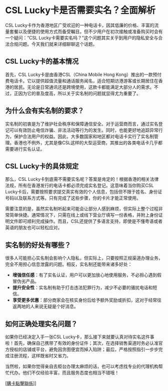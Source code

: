 # CSL Lucky卡是否需要实名？全面解析

CSL Lucky卡作为香港地区广受欢迎的一种电话卡，因其低廉的价格、丰富的流量套餐以及便捷的使用方式而备受瞩目。但不少用户在初次接触或准备购买时会有一个疑问：“CSL Lucky卡需要实名吗？”这个问题其实关乎到用户的隐私安全与合法合规问题。今天我们就来详细聊聊这个话题。

## CSL Lucky卡的基本情况

首先，CSL Lucky卡是由香港CSL（China Mobile Hong Kong）推出的一款预付费电话卡。它以提供超值流量和通话服务闻名，适合短期访港游客或长期居住在香港的居民。无论是日常通讯还是跨境使用，这款卡都能满足大部分人的需求。不过，正因为它的普及度高，所以关于实名制的问题就显得尤为重要了。

## 为什么会有实名制的要求？

实名制的初衷是为了维护社会秩序和保障通信安全。对于运营商而言，通过实名登记可以有效防止电信诈骗、非法活动等行为的发生。同时，也能更好地追踪异常行为，保护合法用户的权益。因此，大多数国家和地区都对电话卡实行了实名制管理。香港也不例外，尤其是像CSL这样的大型运营商，其推出的各类电话卡几乎都需要进行实名认证。

## CSL Lucky卡的具体规定

那么，CSL Lucky卡到底需不需要实名呢？答案是肯定的！根据香港的相关法律法规，所有在香港发行的电话卡都必须完成实名登记。这意味着当你购买CSL Lucky卡后，需要按照要求提交真实有效的个人信息，包括但不限于姓名、身份证号码以及联系方式等。只有完成了这些步骤，你的卡片才能正常使用。

需要注意的是，虽然实名制听起来可能会让部分人感到麻烦，但实际上整个过程非常简单快捷。通常情况下，只需在线上或线下营业厅填写一份表格，并附上身份证明文件即可顺利完成操作。而且，CSL还提供了多语言支持，即使是不懂粤语或者英语的朋友也可以轻松应对。

## 实名制的好处有哪些？

很多人可能担心实名制会影响个人隐私，但实际上，只要按照正规渠道办理业务，完全不用担心信息泄露的问题。相反，实名制还能带来诸多好处：

- **增强信任感**：有了实名认证，用户可以更加放心地使用服务，不必担心遇到假冒伪劣产品。
- **提升安全性**：实名制有助于打击违法犯罪行为，减少不必要的骚扰电话和短信。
- **享受更多优惠**：部分商家会在核实身份后给予额外奖励或折扣，这对于经常往返两地的人来说无疑是个好消息。

## 如何正确处理实名问题？

如果你已经决定入手一张CSL Lucky卡，那么接下来就要认真对待实名这件事啦！首先，确保自己携带了有效的身份证件；其次，在选择销售渠道时务必认准官方授权的店铺或平台，避免因贪图便宜而掉入陷阱；最后，严格按照指引一步步完成注册流程，这样既省时又省力。

当然啦，如果你觉得亲自去柜台办理太麻烦的话，也可以考虑找专业的代理机构帮忙代办。他们不仅经验丰富，而且服务态度也相当不错哦！

[[購卡點擊聯係](https://t.me/s/esim1088)]]